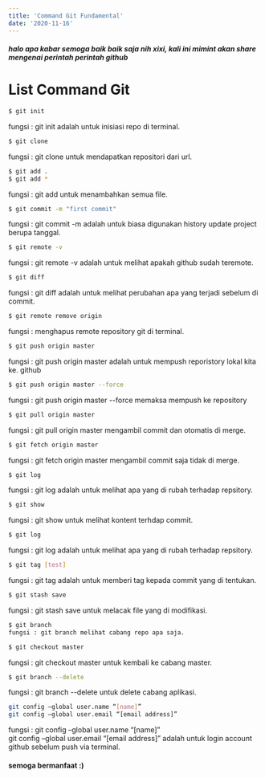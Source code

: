 ```yaml
---
title: 'Command Git Fundamental'
date: '2020-11-16'
---
```


##### halo apa kabar semoga baik baik saja nih xixi, kali ini mimint akan share mengenai perintah perintah github





# List Command Git

```sh
$ git init
```
fungsi : git init adalah untuk inisiasi repo di terminal.

```sh
$ git clone 
```
fungsi : git clone untuk mendapatkan repositori dari url.

```sh
$ git add .
$ git add *
```
fungsi : git add untuk menambahkan semua file.

```sh
$ git commit -m "first commit"
```
fungsi : git commit -m adalah untuk biasa digunakan history update project berupa tanggal.

```sh
$ git remote -v
```
fungsi : git remote -v adalah untuk melihat apakah github sudah teremote.

```sh
$ git diff
```
fungsi : git diff adalah untuk melihat perubahan apa yang terjadi sebelum di commit.

```sh
$ git remote remove origin
```
fungsi : menghapus remote repository git di terminal.

```sh
$ git push origin master
```
fungsi : git push origin master adalah untuk mempush reporistory lokal kita ke. github

```sh
$ git push origin master --force
```
fungsi : git push origin master --force memaksa mempush ke repository 

```sh
$ git pull origin master
```
fungsi : git pull origin master mengambil commit dan otomatis di merge.

```sh
$ git fetch origin master
```
fungsi : git fetch origin master mengambil commit saja tidak di merge.

```sh
$ git log
```
fungsi : git log adalah untuk melihat apa yang di rubah terhadap repsitory.

```sh
$ git show
```
fungsi : git show untuk melihat kontent terhdap commit.

```sh
$ git log
```
fungsi : git log adalah untuk melihat apa yang di rubah terhadap repsitory.

```sh
$ git tag [test]
```
fungsi : git tag adalah untuk memberi tag kepada commit yang di tentukan.

```sh
$ git stash save
```
fungsi : git stash save untuk melacak file yang di modifikasi.

```sh
$ git branch 
fungsi : git branch melihat cabang repo apa saja.
```

```sh
$ git checkout master
```
fungsi : git checkout master untuk kembali ke cabang master.

```sh
$ git branch --delete 
```
fungsi : git branch --delete untuk delete cabang aplikasi.

```sh
git config –global user.name “[name]”  
git config –global user.email “[email address]” 
```
fungsi : git config –global user.name “[name]”  
git config –global user.email “[email address]”  adalah untuk login account github sebelum push via terminal.

#### semoga bermanfaat :)

 









